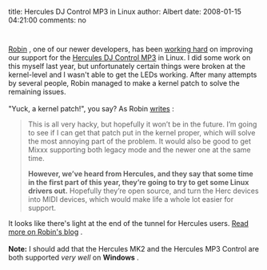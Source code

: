 title: Hercules DJ Control MP3 in Linux
author: Albert
date: 2008-01-15 04:21:00
comments: no

<a onblur="try {parent.deselectBloggerImageGracefully();} catch(e) {}" href="{% static '/static/images/news/hercules-dj-control-mp3.jpg' %}"><img style="margin: 0px auto 10px; display: block; text-align: center; cursor: pointer;" src="{% static '/static/images/news/hercules-dj-control-mp3.jpg' %}" alt="" id="BLOGGER_PHOTO_ID_5155554238592342050" border="0" />
</a>
<br />
<a href="http://www.kallisti.net.nz/">Robin</a>
, one of our newer developers, has been <a href="http://www.kallisti.net.nz/blog/2008/01/making-the-hercules-dj-control-mp3-work-with-mixxx/">working hard</a>
 on improving our support for the <a href="http://www.amazon.com/Hercules-4780288-DJ-Control-MP3/dp/B000BK2EOY">Hercules DJ Control MP3</a>
 in Linux. I did some work on this myself last year, but unfortunately certain things were broken at the kernel-level and I wasn't able to get the LEDs working. After many attempts by several people, Robin managed to make a kernel patch to solve the remaining issues.<br />
<br />
"Yuck, a kernel patch!", you say? As Robin <a href="http://www.kallisti.net.nz/blog/2008/01/making-the-hercules-dj-control-mp3-work-with-mixxx/">writes</a>
:<blockquote></blockquote>
<p></p>
<blockquote><p>This is all very hacky, but hopefully it won’t be in the future. I’m going to see if I can get that patch put in the kernel proper, which will solve the most annoying part of the problem. It would also be good to get Mixxx supporting both legacy mode and the newer one at the same time.</p>
 <p><span style="font-weight: bold;">However, we’ve heard from Hercules, and they say that some time in the first part of this year, they’re going to try to get some Linux drivers out.</span>
 Hopefully they’re open source, and turn the Herc devices into MIDI devices, which would make life a whole lot easier for support. </p>
</blockquote>
It looks like there's light at the end of the tunnel for Hercules users. <a href="http://www.kallisti.net.nz/blog/2008/01/making-the-hercules-dj-control-mp3-work-with-mixxx/">Read more on Robin's blog</a>
.<br />
<br />
<span style="font-weight: bold;">Note:</span>
 I should add that the Hercules MK2 and the Hercules MP3 Control are both supported <span style="font-style: italic;">very well</span>
 on <span style="font-weight: bold;">Windows</span>
.
